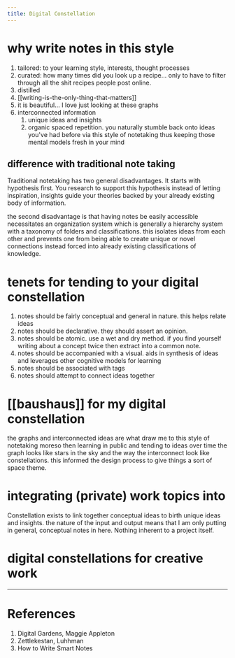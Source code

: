 ```yaml
---
title: Digital Constellation
---
```


# why write notes in this style 
1. tailored: to your learning style, interests, thought processes
2. curated: how many times did you look up a recipe... only to have to filter through all the shit recipes people post online. 
3. distilled
4. [[writing-is-the-only-thing-that-matters]]
5. it is beautiful... I love just looking at these graphs 
6. interconnected information 
   1. unique ideas and insights
   2. organic spaced repetition. you naturally stumble back onto ideas you've had before via this style of notetaking thus keeping those mental models fresh in your mind

## difference with traditional note taking
Traditional notetaking has two general disadvantages. It starts with hypothesis first. You research to support this hypothesis instead of letting inspiration, insights guide your theories backed by your already existing body of information. 

the second disadvantage is that having notes be easily accessible necessitates an organization system which is generally a hierarchy system with a taxonomy of folders and classifications. this isolates ideas from each other and prevents one from being able to create unique or novel connections instead forced into already existing classifications of knowledge. 

# tenets for tending to your digital constellation 
1. notes should be fairly conceptual and general in nature. this helps relate ideas 
2. notes should be declarative. they should assert an opinion. 
3. notes should be atomic. use a wet and dry method. if you find yourself writing about a concept twice then extract into a common note. 
4. notes should be accompanied with a visual. aids in synthesis of ideas and leverages other cognitive models for learning
5. notes should be associated with tags
6. notes should attempt to connect ideas together

# [[baushaus]] for my digital constellation
the graphs and interconnected ideas are what draw me to this style of notetaking moreso then learning in public and tending to ideas over time 
the graph looks like stars in the sky and the way the interconnect look like constellations. 
this informed the design process to give things a sort of space theme. 

# integrating (private) work topics into 
Constellation exists to link together conceptual ideas to birth unique ideas and insights. the nature of the input and output means that I am only putting in general, conceptual notes in here. Nothing inherent to a project itself. 

# digital constellations for creative work



--- 
# References
1. Digital Gardens, Maggie Appleton
2. Zettlekestan, Luhhman
3. How to Write Smart Notes